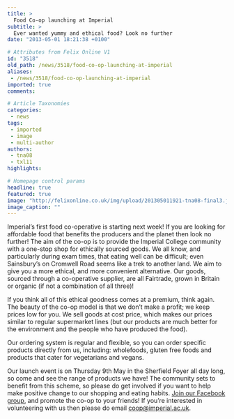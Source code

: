 ```yaml
---
title: >
  Food Co-op launching at Imperial
subtitle: >
  Ever wanted yummy and ethical food? Look no further
date: "2013-05-01 18:21:38 +0100"

# Attributes from Felix Online V1
id: "3518"
old_path: /news/3518/food-co-op-launching-at-imperial
aliases:
 - /news/3518/food-co-op-launching-at-imperial
imported: true
comments:

# Article Taxonomies
categories:
 - news
tags:
 - imported
 - image
 - multi-author
authors:
 - tna08
 - txl11
highlights:

# Homepage control params
headline: true
featured: true
image: "http://felixonline.co.uk/img/upload/201305011921-tna08-final3.jpg-1.jpg"
image_caption: ""
---
```


Imperial’s first food co-operative is starting next week! If you are looking for affordable food that benefits the producers and the planet then look no further! The aim of the co-op is to provide the Imperial College community with a one-stop shop for ethically sourced goods. We all know, and particularly during exam times, that eating well can be difficult; even Sainsbury’s on Cromwell Road seems like a trek to another land. We aim to give you a more ethical, and more convenient alternative. Our goods, sourced through a co-operative supplier, are all Fairtrade, grown in Britain or organic (if not a combination of all three)!

If you think all of this ethical goodness comes at a premium, think again. The beauty of the co-op model is that we don’t make a profit; we keep prices low for you. We sell goods at cost price, which makes our prices similar to regular supermarket lines (but our products are much better for the environment and the people who have produced the food).

Our ordering system is regular and flexible, so you can order specific products directly from us, including: wholefoods, gluten free foods and products that cater for vegetarians and vegans.

Our launch event is on Thursday 9th May in the Sherfield Foyer all day long, so come and see the range of products we have! The community sets to benefit from this scheme, so please do get involved if you want to help make positive change to our shopping and eating habits. [Join our Facebook group](https://www.facebook.com/groups/135246416662437/139239209596491/?notif_t=like), and promote the co-op to your friends! If you’re interested in volunteering with us then please do email [coop@imperial.ac.uk](mailto:coop@imperial.ac.uk).
